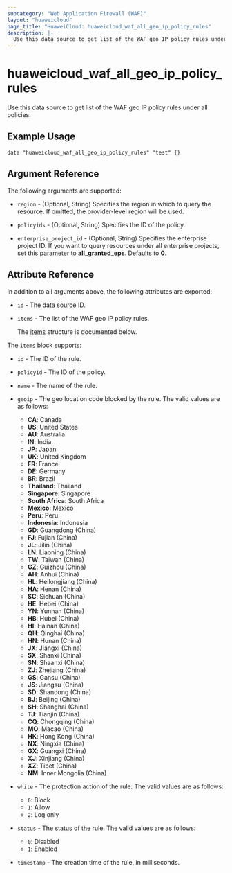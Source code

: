 ```yaml
---
subcategory: "Web Application Firewall (WAF)"
layout: "huaweicloud"
page_title: "HuaweiCloud: huaweicloud_waf_all_geo_ip_policy_rules"
description: |-
  Use this data source to get list of the WAF geo IP policy rules under all policies.
---
```


# huaweicloud_waf_all_geo_ip_policy_rules

Use this data source to get list of the WAF geo IP policy rules under all policies.

## Example Usage

```hcl
data "huaweicloud_waf_all_geo_ip_policy_rules" "test" {}
```

## Argument Reference

The following arguments are supported:

* `region` - (Optional, String) Specifies the region in which to query the resource.
  If omitted, the provider-level region will be used.

* `policyids` - (Optional, String) Specifies the ID of the policy.

* `enterprise_project_id` - (Optional, String) Specifies the enterprise project ID.
  If you want to query resources under all enterprise projects, set this parameter to **all_granted_eps**.
  Defaults to **0**.

## Attribute Reference

In addition to all arguments above, the following attributes are exported:

* `id` - The data source ID.

* `items` - The list of the WAF geo IP policy rules.

  The [items](#items_struct) structure is documented below.

<a name="items_struct"></a>
The `items` block supports:

* `id` - The ID of the rule.

* `policyid` - The ID of the policy.

* `name` - The name of the rule.

* `geoip` - The geo location code blocked by the rule.
  The valid values are as follows:
  + **CA**: Canada
  + **US**: United States
  + **AU**: Australia
  + **IN**: India
  + **JP**: Japan
  + **UK**: United Kingdom
  + **FR**: France
  + **DE**: Germany
  + **BR**: Brazil
  + **Thailand**: Thailand
  + **Singapore**: Singapore
  + **South Africa**: South Africa
  + **Mexico**: Mexico
  + **Peru**: Peru
  + **Indonesia**: Indonesia
  + **GD**: Guangdong (China)
  + **FJ**: Fujian (China)
  + **JL**: Jilin (China)
  + **LN**: Liaoning (China)
  + **TW**: Taiwan (China)
  + **GZ**: Guizhou (China)
  + **AH**: Anhui (China)
  + **HL**: Heilongjiang (China)
  + **HA**: Henan (China)
  + **SC**: Sichuan (China)
  + **HE**: Hebei (China)
  + **YN**: Yunnan (China)
  + **HB**: Hubei (China)
  + **HI**: Hainan (China)
  + **QH**: Qinghai (China)
  + **HN**: Hunan (China)
  + **JX**: Jiangxi (China)
  + **SX**: Shanxi (China)
  + **SN**: Shaanxi (China)
  + **ZJ**: Zhejiang (China)
  + **GS**: Gansu (China)
  + **JS**: Jiangsu (China)
  + **SD**: Shandong (China)
  + **BJ**: Beijing (China)
  + **SH**: Shanghai (China)
  + **TJ**: Tianjin (China)
  + **CQ**: Chongqing (China)
  + **MO**: Macao (China)
  + **HK**: Hong Kong (China)
  + **NX**: Ningxia (China)
  + **GX**: Guangxi (China)
  + **XJ**: Xinjiang (China)
  + **XZ**: Tibet (China)
  + **NM**: Inner Mongolia (China)

* `white` - The protection action of the rule.
  The valid values are as follows:
  + `0`: Block
  + `1`: Allow
  + `2`: Log only

* `status` - The status of the rule.
  The valid values are as follows:
  + `0`: Disabled
  + `1`: Enabled

* `timestamp` - The creation time of the rule, in milliseconds.
